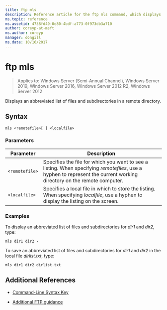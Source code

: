 ```yaml
---
title: ftp mls
description: Reference article for the ftp mls command, which displays an abbreviated list of files and subdirectories in a remote directory.
ms.topic: reference
ms.assetid: 4738fd49-0e80-4bdf-a773-0f973db3a710
author: coreyp-at-msft
ms.author: coreyp
manager: dongill
ms.date: 10/16/2017
---
```


# ftp mls

> Applies to: Windows Server (Semi-Annual Channel), Windows Server 2019, Windows Server 2016, Windows Server 2012 R2, Windows Server 2012

Displays an abbreviated list of files and subdirectories in a remote directory.

## Syntax

```
mls <remotefile>[ ] <localfile>
```

### Parameters

| Parameter | Description |
| --------- | ----------- |
| `<remotefile>` | Specifies the file for which you want to see a listing. When specifying *remotefiles*, use a hyphen to represent the current working directory on the remote computer. |
| `<localfile>` | Specifies a local file in which to store the listing. When specifying *localfile*, use a hyphen to display the listing on the screen. |

### Examples

To display an abbreviated list of files and subdirectories for *dir1* and *dir2*, type:

```
mls dir1 dir2 -
```

To save an abbreviated list of files and subdirectories for *dir1* and *dir2* in the local file *dirlist.txt*, type:

```
mls dir1 dir2 dirlist.txt
```

## Additional References

- [Command-Line Syntax Key](command-line-syntax-key.md)

- [Additional FTP guidance](/previous-versions/orphan-topics/ws.10/cc756013(v=ws.10))

